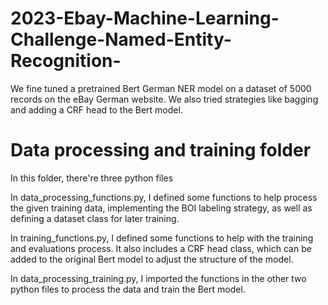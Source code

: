 # 2023-Ebay-Machine-Learning-Challenge-Named-Entity-Recognition-
We fine tuned a pretrained Bert German NER model on a dataset of 5000 records on the eBay German website. We also tried strategies like bagging and adding a CRF head to the Bert model. 

# Data processing and training folder
In this folder, there're three python files

In data_processing_functions.py, I defined some functions to help process the given training data, implementing the BOI labeling strategy, as well as defining a dataset class for later training.

In training_functions.py, I defined some functions to help with the training and evaluations process. It also includes a CRF head class, which can be added to the original Bert model to adjust the structure of the model. 

In data_processing_training.py, I imported the functions in the other two python files to process the data and train the Bert model.
